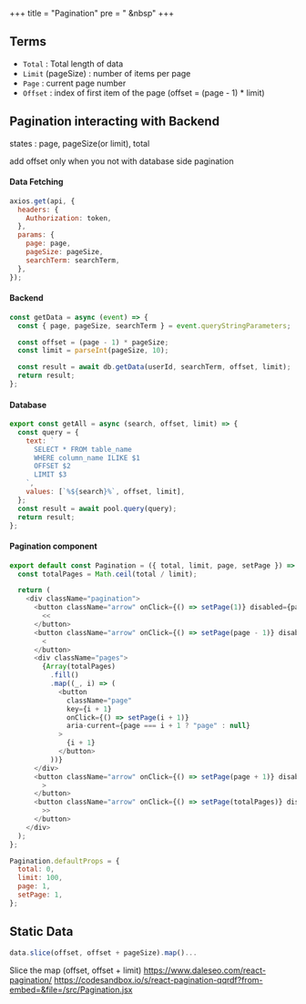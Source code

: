 +++
title = "Pagination"
pre = "<i class='fas fa-pen'></i> &nbsp"
+++

## Terms

- `Total` : Total length of data
- `Limit` (pageSize) : number of items per page
- `Page` : current page number
- `Offset` : index of first item of the page (offset = (page - 1) \* limit)

## Pagination interacting with Backend

states : page, pageSize(or limit), total

add offset only when you not with database side pagination

#### Data Fetching

```js
axios.get(api, {
  headers: {
    Authorization: token,
  },
  params: {
    page: page,
    pageSize: pageSize,
    searchTerm: searchTerm,
  },
});
```

#### Backend

```js
const getData = async (event) => {
  const { page, pageSize, searchTerm } = event.queryStringParameters;

  const offset = (page - 1) * pageSize;
  const limit = parseInt(pageSize, 10);

  const result = await db.getData(userId, searchTerm, offset, limit);
  return result;
};
```

#### Database

```js
export const getAll = async (search, offset, limit) => {
  const query = {
    text: `
      SELECT * FROM table_name
      WHERE column_name ILIKE $1
      OFFSET $2
      LIMIT $3
    `,
    values: [`%${search}%`, offset, limit],
  };
  const result = await pool.query(query);
  return result;
};
```

#### Pagination component

```js
export default const Pagination = ({ total, limit, page, setPage }) => {
  const totalPages = Math.ceil(total / limit);

  return (
    <div className="pagination">
      <button className="arrow" onClick={() => setPage(1)} disabled={page === 1}>
        <<
      </button>
      <button className="arrow" onClick={() => setPage(page - 1)} disabled={page === 1}>
        <
      </button>
      <div className="pages">
        {Array(totalPages)
          .fill()
          .map((_, i) => (
            <button
              className="page"
              key={i + 1}
              onClick={() => setPage(i + 1)}
              aria-current={page === i + 1 ? "page" : null}
            >
              {i + 1}
            </button>
          ))}
      </div>
      <button className="arrow" onClick={() => setPage(page + 1)} disabled={page === totalPages}>
        >
      </button>
      <button className="arrow" onClick={() => setPage(totalPages)} disabled={page === totalPages}>
        >>
      </button>
    </div>
  );
};

Pagination.defaultProps = {
  total: 0,
  limit: 100,
  page: 1,
  setPage: 1,
};
```

## Static Data

```js
data.slice(offset, offset + pageSize).map()...
```

Slice the map (offset, offset + limit)
https://www.daleseo.com/react-pagination/
https://codesandbox.io/s/react-pagination-qqrdf?from-embed=&file=/src/Pagination.jsx
